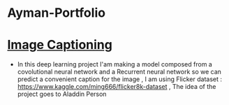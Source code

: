 # Ayman-Portfolio
# [Image Captioning](https://www.kaggle.com/ming666/flicker8k-dataset)
* In this deep learning  project I'am making a model composed from a covolutional neural network and a Recurrent neural network so we can predict a convenient caption for the image , I am using Flicker dataset : https://www.kaggle.com/ming666/flicker8k-dataset , The idea of the project goes to Aladdin Person 
